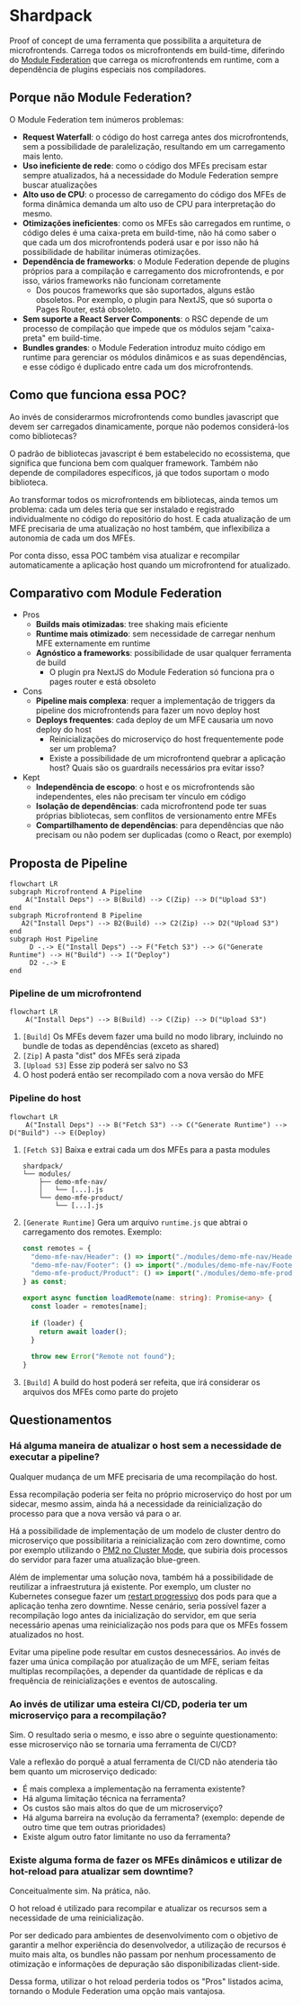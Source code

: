 # Shardpack

Proof of concept de uma ferramenta que possibilita a arquitetura de microfrontends.
Carrega todos os microfrontends em build-time, diferindo do [Module Federation](https://module-federation.io/) que carrega os microfrontends em runtime, com a dependência de plugins especiais nos compiladores. 

## Porque não Module Federation?

O Module Federation tem inúmeros problemas:
- **Request Waterfall**: o código do host carrega antes dos microfrontends, sem a possibilidade de paralelização, resultando em um carregamento mais lento.
- **Uso ineficiente de rede**: como o código dos MFEs precisam estar sempre atualizados, há a necessidade do Module Federation sempre buscar atualizações
- **Alto uso de CPU**: o processo de carregamento do código dos MFEs de forma dinâmica demanda um alto uso de CPU para interpretação do mesmo.
- **Otimizações ineficientes**: como os MFEs são carregados em runtime, o código deles é uma caixa-preta em build-time, não há como saber o que cada um dos microfrontends poderá usar e por isso não há possibilidade de habilitar inúmeras otimizações.
- **Dependência de frameworks**: o Module Federation depende de plugins próprios para a compilação e carregamento dos microfrontends, e por isso, vários frameworks não funcionam corretamente
  - Dos poucos frameworks que são suportados, alguns estão obsoletos. Por exemplo, o plugin para NextJS, que só suporta o Pages Router, está obsoleto.
- **Sem suporte a React Server Components**: o RSC depende de um processo de compilação que impede que os módulos sejam "caixa-preta" em build-time.
- **Bundles grandes**: o Module Federation introduz muito código em runtime para gerenciar os módulos dinâmicos e as suas dependências, e esse código é duplicado entre cada um dos microfrontends.

## Como que funciona essa POC?

Ao invés de considerarmos microfrontends como bundles javascript que devem ser carregados dinamicamente, porque não podemos considerá-los como bibliotecas?

O padrão de bibliotecas javascript é bem estabelecido no ecossistema, que significa que funciona bem com qualquer framework. Também não depende de compiladores específicos, já que todos suportam o modo biblioteca.

Ao transformar todos os microfrontends em bibliotecas, ainda temos um problema: cada um deles teria que ser instalado e registrado individualmente no código do repositório do host. E cada atualização de um MFE precisaria de uma atualização no host também, que inflexibiliza a autonomia de cada um dos MFEs.

Por conta disso, essa POC também visa atualizar e recompilar automaticamente a aplicação host quando um microfrontend for atualizado.

## Comparativo com Module Federation

- Pros
  - **Builds mais otimizadas**: tree shaking mais eficiente
  - **Runtime mais otimizado**: sem necessidade de carregar nenhum MFE externamente em runtime
  - **Agnóstico a frameworks**: possibilidade de usar qualquer ferramenta de build
    - O plugin pra NextJS do Module Federation só funciona pra o pages router e está obsoleto
- Cons
  - **Pipeline mais complexa**: requer a implementação de triggers da pipeline dos microfrontends para fazer um novo deploy host
  - **Deploys frequentes**: cada deploy de um MFE causaria um novo deploy do host
    - Reinicializações do microserviço do host frequentemente pode ser um problema?
    - Existe a possibilidade de um microfrontend quebrar a aplicação host? Quais são os guardrails necessários pra evitar isso?
- Kept
  - **Independência de escopo**: o host e os microfrontends são independentes, eles não precisam ter vínculo em código
  - **Isolação de dependências**: cada microfrontend pode ter suas próprias bibliotecas, sem conflitos de versionamento entre MFEs
  - **Compartilhamento de dependências**: para dependências que não precisam ou não podem ser duplicadas (como o React, por exemplo)

## Proposta de Pipeline

```mermaid
flowchart LR
subgraph Microfrontend A Pipeline
    A("Install Deps") --> B(Build) --> C(Zip) --> D("Upload S3")
end
subgraph Microfrontend B Pipeline
   A2("Install Deps") --> B2(Build) --> C2(Zip) --> D2("Upload S3")
end
subgraph Host Pipeline
     D -.-> E("Install Deps") --> F("Fetch S3") --> G("Generate Runtime") --> H("Build") --> I("Deploy")
     D2 -.-> E
end
```

### Pipeline de um microfrontend

```mermaid
flowchart LR
    A("Install Deps") --> B(Build) --> C(Zip) --> D("Upload S3")
```

1. `[Build]` Os MFEs devem fazer uma build no modo library, incluindo no bundle de todas as dependências (exceto as shared)
2. `[Zip]` A pasta "dist" dos MFEs será zipada
3. `[Upload S3]` Esse zip poderá ser salvo no S3
4. O host poderá então ser recompilado com a nova versão do MFE

### Pipeline do host

```mermaid
flowchart LR
    A("Install Deps") --> B("Fetch S3") --> C("Generate Runtime") --> D("Build") --> E(Deploy)
```


1. `[Fetch S3]` Baixa e extrai cada um dos MFEs para a pasta modules
   ```
   shardpack/
   └── modules/
       ├── demo-mfe-nav/
       │   └── [...].js
       └── demo-mfe-product/
           └── [...].js
   ```
2. `[Generate Runtime]` Gera um arquivo `runtime.js` que abtrai o carregamento dos remotes. Exemplo:
    ```ts
    const remotes = {
      "demo-mfe-nav/Header": () => import("./modules/demo-mfe-nav/Header.js"),
      "demo-mfe-nav/Footer": () => import("./modules/demo-mfe-nav/Footer.js"),
      "demo-mfe-product/Product": () => import("./modules/demo-mfe-product/Product.js"),
    } as const;
    
    export async function loadRemote(name: string): Promise<any> {
      const loader = remotes[name];
      
      if (loader) {
        return await loader();
      }
      
      throw new Error("Remote not found");
    }
    ```
3. `[Build]` A build do host poderá ser refeita, que irá considerar os arquivos dos MFEs como parte do projeto

## Questionamentos

### Há alguma maneira de atualizar o host sem a necessidade de executar a pipeline?

Qualquer mudança de um MFE precisaria de uma recompilação do host.

Essa recompilação poderia ser feita no próprio microserviço do host por um sidecar, mesmo assim, ainda há a necessidade da reinicialização do processo para que a nova versão vá para o ar.

Há a possibilidade de implementação de um modelo de cluster dentro do microserviço que possibilitaria a reinicialização com zero downtime, como por exemplo utilizando o [PM2 no Cluster Mode](https://nodejs.org/api/cluster.html#how-it-works), que subiria dois processos do servidor para fazer uma atualização blue-green.

Além de implementar uma solução nova, também há a possibilidade de reutilizar a infraestrutura já existente. Por exemplo, um cluster no Kubernetes consegue fazer um [restart progressivo](https://kubernetes.io/docs/reference/kubectl/generated/kubectl_rollout/kubectl_rollout_restart/) dos pods para que a aplicação tenha zero downtime.
Nesse cenário, seria possível fazer a recompilação logo antes da inicialização do servidor, em que seria necessário apenas uma reinicialização nos pods para que os MFEs fossem atualizados no host.

Evitar uma pipeline pode resultar em custos desnecessários. Ao invés de fazer uma única compilação por atualização de um MFE, seriam feitas multiplas recompilações, a depender da quantidade de réplicas e da frequência de reinicializações e eventos de autoscaling.


### Ao invés de utilizar uma esteira CI/CD, poderia ter um microserviço para a recompilação?

Sim. O resultado seria o mesmo, e isso abre o seguinte questionamento: esse microserviço não se tornaria uma ferramenta de CI/CD?

Vale a reflexão do porquê a atual ferramenta de CI/CD não atenderia tão bem quanto um microserviço dedicado:
- É mais complexa a implementação na ferramenta existente?
- Há alguma limitação técnica na ferramenta?
- Os custos são mais altos do que de um microserviço?
- Há alguma barreira na evolução da ferramenta? (exemplo: depende de outro time que tem outras prioridades)
- Existe algum outro fator limitante no uso da ferramenta?

### Existe alguma forma de fazer os MFEs dinâmicos e utilizar de hot-reload para atualizar sem downtime?

Conceitualmente sim. Na prática, não.

O hot reload é utilizado para recompilar e atualizar os recursos sem a necessidade de uma reinicialização.

Por ser dedicado para ambientes de desenvolvimento com o objetivo de garantir a melhor experiência do desenvolvedor, a utilização de recursos é muito mais alta, os bundles não passam por nenhum processamento de otimização e informações de depuração são disponibilizadas client-side. 

Dessa forma, utilizar o hot reload perderia todos os "Pros" listados acima, tornando o Module Federation uma opção mais vantajosa.

